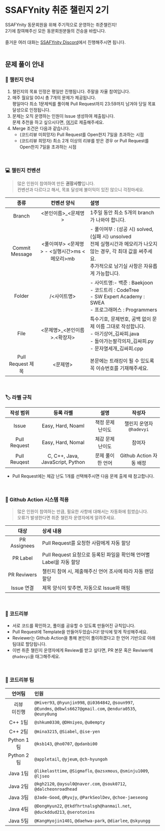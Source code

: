# SSAFYnity 취준 챌린지 2기

SSAFYnity 동문회원을 위해 주기적으로 운영하는 취준챌린지! <br>
2기에 참여해주신 모든 동문회원분들의 건승을 바랍니다. <br>
<br>
즐거운 여러 대화는 [SSAFYnity Discord](https://cafe.naver.com/ssafynity/862)에서 진행해주시면 됩니다.<br>
<br>

## 문제 풀이 안내

### 📝 챌린지 안내
1. 챌린지의 목표 인정은 평일만 진행됩니다. 주말을 자율 참여입니다.
2. 매주 월요일 00시 총 7개의 문제가 제공됩니다. <br>
평일마다 최소 1문제씩를 풀이해 Pull Request까지 23:59까지 남겨야 당일 목표 달성으로 인정됩니다.
3. 문제는 오직 운영하는 인원이 Issue 생성하여 제출됩니다.<br>문제 추천을 하고 싶으시다면, [여기](https://forms.gle/MwiedpiQ3AbVn8na6)로 제출해주세요.
4. Merge 조건은 다음과 같습니다.
   - (코드리뷰 미희망자) Pull Request를 Open한지 7일을 초과하는 시점
   - (코드리뷰 희망자) 최소 2개 이상의 리뷰를 받은 경우 or Pull Request를 Open한지 7일을 초과하는 시점

<br> 

### 💻 챌린지 컨벤션
> 많은 인원이 참여하여 만든 **권장사항**입니다.<br>
> 컨벤션과 다르다고 해서, 목표 달성에 불이익이 있진 않으니 걱정마세요.

| 종류 | 컨벤션 양식 | 설명 |
| :---: | :---: | :--- |
| Branch | <본인이름>_<문제명> | 1주일 동안 최소 5개의 branch가 나와야 합니다. |
| Commit Message | <풀이여부> <문제명> - <실행시간>ms <메모리>mb | - 풀이여부 : (성공 시) solved, (실패 시) unsolved<br>전체 실행시간과 메모리가 나오지 않는 경우, 각 최대 값을 써주세요.<br>추가적으로 남기실 사항은 자유롭게 가능합니다. |
| Folder | /<사이트명> | - 사이트명:- 백준 : Baekjoon<br>- 코드트리 : CodeTree<br>- SW Expert Academy : SWEA<br>- 프로그래머스 : Programmers |
| File | <문제명>_<본인이름>.<확장자> | 특수기호, 문제번호, 공백 없이 문제 이름 그대로 작성합니다.<br>- 아기상어_김싸피.java<br>- 돌아가는팔각의자_김싸피.py<br>- 문자열세개_김싸피.cpp |
| Pull Request 제목 | <문제명> | 본문에는 트래킹이 될 수 있도록 꼭 이슈번호를 기재해주세요. |

<br> 

### 🏷️ 라벨 규칙
| 작성 범위 | 등록 라벨 | 설명 | 작성자 |
| :----: | :---: | :---:| :---:|
| Issue | Easy, Hard, Noaml | 책정 문제 난이도 | 챌린지 운영자 `@hadevyi`
| Pull Request | Easy, Hard, Nomal | 체감 문제 난이도 | 참여자 |
| Pull Reuqest | C, C++, Java, JavaScript, Python | 문제 풀이한 언어 | Github Action 자동 배정 |
- Pull Request에는 체감 난도 1개를 선택해주시면 다음 문제 출제 때 참고합니다.


<br>

### 🤖 Github Action 시스템 적용
> 많은 인원이 참여하는 만큼, 필요한 사항에 대해서는 자동화에 힘썼습니다.<br>
> 오류가 발생한다면 취준 챌린자 운영자에게 알려주세요.

| 대상 | 상세 내용 |
|:--:|:--|
|PR Assignees | Pull Request를 요청한 사람에게 자동 할당 |
|PR Label | Pull Request 요청으로 등록된 파일을 확인해 언어별 Label을 자동 할당 |
|PR Reviwers | 챌린지 참여 시, 제출해주신 언어 조사에 따라 자동 랜덤 할당 |
|Issue 연결 | 제목 양식이 맞추면, 자동으로 Issue와 매핑 |

<br> 

### 📃 코드리뷰
- 서로 코드를 확인하고, 풀이를 공유할 수 있도록 만들어진 규칙입니다.
- Pull Request에 Template을 만들어두었습니다! 양식에 맞게 작성해주세요.
- Reviewer는 Github Action을 통해 본인이 풀이하겠다고 한 언어 기반으로 아래 팀대로 할당됩니다.
- 이번 취준 챌린지 운영자에게 Review를 받고 싶다면, PR 본문 혹은 Reviwer에 `@hadevyi`을 태그해주세요.

<br>

### 👥 코드리뷰 팀
| 언어팀 | 인원 |
| :---: | :---|
| 리뷰<br>미진행 | `@Hiver93`, `@hyunjin998`, `@i0364842`, `@soun997`,<br> `@Eundms`, `@dbwls6627@gmail.com`, `@endura0535`, `@euny0ung` |
| C++ 1팀 | `@shkum0330`, `@DHniyeo`, `@u0empty` |
| C++ 2팀 | `@mina3215`, `@Siabel`, `@ise-yen` |
| Python 1팀 | `@ksb143`, `@ho0707`, `@pdanbi00` |
| Python 2팀 | `@appletail`, `@yjeum`, `@ch-hyungoh` |
| Java 1팀 | `@likelasttime`, `@Sigmaflo`, `@azsxmous`, `@sminju1009`, `@ljseo` |
| Java 2팀 | `@kgh2120`, `@aysul0@naver.com`, `@souk0712`, `@dalcheonroadhead` |
| Java 3팀 | `@Jade-Good`, `@Ryujy`, `@ParkSeolDev`, `@choe-jaeseong` |
| Java 4팀 | `@DongHyun22`, `@tkdfhrtnalsgh@hanmail.net`, `@duckddud213`, `@serotonins` |
| Java 5팀 | `@KangHyojin1401`, `@daehwa-park`, `@diarlee`, `@skyungg` |
